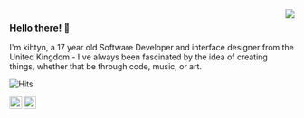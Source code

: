 <img align='right' src="https://lanyard-profile-readme.vercel.app/api/673477059904929802?bg=00000000">

### Hello there! 👋

I'm kihtyn, a 17 year old Software Developer and interface designer from the United Kingdom - I've always been fascinated by the idea of creating things, whether that be through code, music, or art.

![Hits](https://hits-app.vercel.app/hits?url=https%3A%2F%2Fgithub.com%2Fuhio&bgRight=FAA0A0)

<a href="https://kiht.sh/" target="_blank">
  <img align="left" width="22px" alt="Welcome to my world.." src="http://simpleicon.com/wp-content/uploads/link-2.png"/>
</a>
<a href="https://twitter.com/kihtyns" target="_blank">
  <img align="left" width="22px" alt="Twitter" src="https://cdn.jsdelivr.net/npm/simple-icons@v3/icons/twitter.svg" />
</a>
<br />
